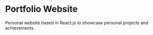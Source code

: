 # Portfolio Website
 Personal website based in React.js to showcase personal projects and achievements.
